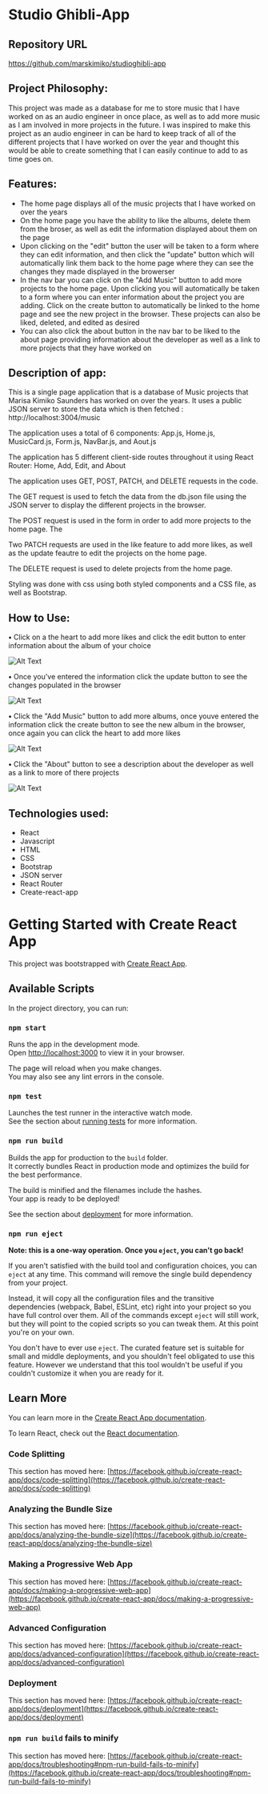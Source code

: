 # Studio Ghibli-App

## Repository URL

https://github.com/marskimiko/studioghibli-app

## Project Philosophy:

This project was made as a database for me to store music that I have worked on as an audio engineer in once place, as well as to add more music as I am involved in more projects in the future. I was inspired to make this project as an audio engineer in can be hard to keep track of all of the different projects that I have worked on over the year and thought this would be able to create something that I can easily continue to add to as time goes on. 


## Features: 

- The home page displays all of the music projects that I have worked on over the years 
- On the home page you have the ability to like the albums, delete them from the broser, as well as edit the information displayed about them on the page
- Upon clicking on the "edit" button the user will be taken to a form where they can edit information, and then click the "update" button which will automatically link them back to the home page where they can see the changes they made displayed in the browerser
- In the nav bar you can click on the "Add Music" button to add more projects to the home page. Upon clicking you will automatically be taken to a form where you can enter information about the project you are adding. Click on the create button to automatically be linked to the home page and see the new project in the browser. These projects can also be liked, deleted, and edited as desired
- You can also click the about button in the nav bar to be liked to the about page providing information about the developer as well as a link to more projects that they have worked on

## Description of app: 

This is a single page application that is a database of Music projects that Marisa Kimiko Saunders has worked on over the years. It uses a public JSON server to store the data which is then fetched : http://localhost:3004/music

The application uses a total of 6 components: App.js, Home.js, MusicCard.js, Form.js, NavBar.js, and Aout.js

The application has 5 different client-side routes throughout it using React Router: Home, Add, Edit, and About

The application uses GET, POST, PATCH, and DELETE requests in the code.

The GET request is used to fetch the data from the db.json file using the JSON server to display the different projects in the browser. 

The POST request is used in the form in order to add more projects to the home page. The

Two PATCH requests are used in the like feature to add more likes, as well as the update feautre to edit the projects on the home page.

The DELETE request is used to delete projects from the home page. 

Styling was done with css using both styled components and a CSS file, as well as Bootstrap.


## How to Use:

**•** Click on a the heart to add more likes and click the edit button to enter information about the album of your choice

![Alt Text](gifs/gif1_phase2.gif)

**•** Once you've entered the information click the update button to see the changes populated in the browser

![Alt Text](gifs/gif2_phase2.gif)

**•** Click the "Add Music" button to add more albums, once youve entered the information click the create button to see the new album in the browser, once again you can click the heart to add more likes

![Alt Text](gifs/gif3_phase2.gif)

**•** Click the "About" button to see a description about the developer as well as a link to more of there projects

![Alt Text](gifs/gif4_phase2.gif)

## Technologies used:

- React
- Javascript
- HTML
- CSS
- Bootstrap
- JSON server
- React Router
- Create-react-app

# Getting Started with Create React App

This project was bootstrapped with [Create React App](https://github.com/facebook/create-react-app).

## Available Scripts

In the project directory, you can run:

### `npm start`

Runs the app in the development mode.\
Open [http://localhost:3000](http://localhost:3000) to view it in your browser.

The page will reload when you make changes.\
You may also see any lint errors in the console.

### `npm test`

Launches the test runner in the interactive watch mode.\
See the section about [running tests](https://facebook.github.io/create-react-app/docs/running-tests) for more information.

### `npm run build`

Builds the app for production to the `build` folder.\
It correctly bundles React in production mode and optimizes the build for the best performance.

The build is minified and the filenames include the hashes.\
Your app is ready to be deployed!

See the section about [deployment](https://facebook.github.io/create-react-app/docs/deployment) for more information.

### `npm run eject`

**Note: this is a one-way operation. Once you `eject`, you can't go back!**

If you aren't satisfied with the build tool and configuration choices, you can `eject` at any time. This command will remove the single build dependency from your project.

Instead, it will copy all the configuration files and the transitive dependencies (webpack, Babel, ESLint, etc) right into your project so you have full control over them. All of the commands except `eject` will still work, but they will point to the copied scripts so you can tweak them. At this point you're on your own.

You don't have to ever use `eject`. The curated feature set is suitable for small and middle deployments, and you shouldn't feel obligated to use this feature. However we understand that this tool wouldn't be useful if you couldn't customize it when you are ready for it.

## Learn More

You can learn more in the [Create React App documentation](https://facebook.github.io/create-react-app/docs/getting-started).

To learn React, check out the [React documentation](https://reactjs.org/).

### Code Splitting

This section has moved here: [https://facebook.github.io/create-react-app/docs/code-splitting](https://facebook.github.io/create-react-app/docs/code-splitting)

### Analyzing the Bundle Size

This section has moved here: [https://facebook.github.io/create-react-app/docs/analyzing-the-bundle-size](https://facebook.github.io/create-react-app/docs/analyzing-the-bundle-size)

### Making a Progressive Web App

This section has moved here: [https://facebook.github.io/create-react-app/docs/making-a-progressive-web-app](https://facebook.github.io/create-react-app/docs/making-a-progressive-web-app)

### Advanced Configuration

This section has moved here: [https://facebook.github.io/create-react-app/docs/advanced-configuration](https://facebook.github.io/create-react-app/docs/advanced-configuration)

### Deployment

This section has moved here: [https://facebook.github.io/create-react-app/docs/deployment](https://facebook.github.io/create-react-app/docs/deployment)

### `npm run build` fails to minify

This section has moved here: [https://facebook.github.io/create-react-app/docs/troubleshooting#npm-run-build-fails-to-minify](https://facebook.github.io/create-react-app/docs/troubleshooting#npm-run-build-fails-to-minify)
